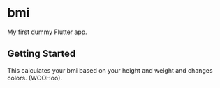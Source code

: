 # bmi

My first dummy Flutter app.

## Getting Started

This calculates your bmi based on your height and weight and changes colors. (WOOHoo).

